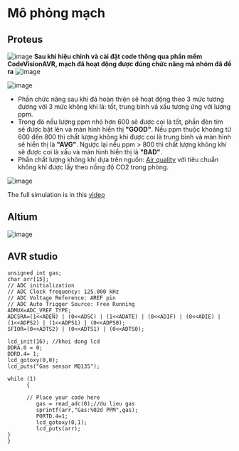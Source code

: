 # Mô phỏng mạch
## Proteus
![image](https://user-images.githubusercontent.com/96186749/208045531-3708a54d-2b53-45ba-a46d-31619295b010.png)
**Sau khi hiệu chỉnh và cài đặt code thông qua phần mềm CodeVisionAVR, mạch đã hoạt động được đúng chức năng mà nhóm đã đề ra**
![image](https://user-images.githubusercontent.com/96186749/216868435-1db38203-9bdc-4231-9a8e-2c75ed73dc39.png)

![image](https://user-images.githubusercontent.com/96186749/222940385-60dfa5c3-585b-4e74-a0bd-44fb7798c413.png)


- Phần chức năng sau khi đã hoàn thiện sẽ hoạt động theo 3 mức tương đương với 3 mức không khí là: tốt, trung bình và xấu tương ứng với lượng ppm.
- Trong đó nếu lượng ppm nhỏ hơn 600 sẽ được coi là tốt, phần đèn tím sẽ được bật lên và màn hình hiển thị **"GOOD"**. Nếu ppm thuộc khoảng từ 600 đến 800 thì chất lượng không khí được coi là trung bình và màn hình sẽ hiển thị là **"AVG"**. Ngược lại nếu ppm > 800 thì chất lượng không khí sẽ được coi là xấu và màn hình hiển thị là **"BAD"**.
- Phần chất lượng không khí dựa trên nguồn: [Air quality](https://www.co2radical.com.au/aranet4-what-is-a-normal-co2-level) với tiêu chuẩn không khí được lấy theo nồng độ CO2 trong phòng.

![image](https://user-images.githubusercontent.com/96186749/222940477-1310e3d9-d325-45b3-b434-959c5f5b0dae.png)

The full simulation is in this [video](https://husteduvn-my.sharepoint.com/:v:/g/personal/minh_dtn193231_sis_hust_edu_vn/EeMyHEep7lxNtSg5wuvAWPUBkEjLh8_qN7npxQnsix0TAw?e=SZu1PP)
## Altium
![image](https://user-images.githubusercontent.com/124513040/216827906-8d130ae6-6e18-4cdf-9bac-a1a5a94ed649.png)
## AVR studio
```
unsigned int gas;
char arr[15];
// ADC initialization
// ADC Clock frequency: 125.000 kHz
// ADC Voltage Reference: AREF pin
// ADC Auto Trigger Source: Free Running
ADMUX=ADC_VREF_TYPE;
ADCSRA=(1<<ADEN) | (0<<ADSC) | (1<<ADATE) | (0<<ADIF) | (0<<ADIE) | (1<<ADPS2) | (1<<ADPS1) | (0<<ADPS0);
SFIOR=(0<<ADTS2) | (0<<ADTS1) | (0<<ADTS0);

lcd_init(16); //khoi dong lcd
DDRA.0 = 0;
DDRD.4= 1;
lcd_gotoxy(0,0);
lcd_puts("Gas sensor MQ135");

while (1)
      { 

      // Place your code here
         gas = read_adc(0);//du lieu gas
         sprintf(arr,"Gas:%02d PPM",gas);
         PORTD.4=1;
         lcd_gotoxy(0,1);
         lcd_puts(arr);
}    
}
```
